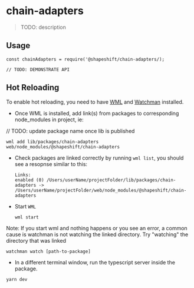 # chain-adapters

> TODO: description

## Usage

```text
const chainAdapters = require('@shapeshift/chain-adapters/);

// TODO: DEMONSTRATE API
```

## Hot Reloading

To enable hot reloading, you need to have [WML](https://github.com/wix/wml) and [Watchman](https://facebook.github.io/watchman/docs/install.html) installed.

- Once WML is installed, add link\(s\) from packages to corresponding node_modules in project, ie:

// TODO: update package name once lib is published

```text
wml add lib/packages/chain-adapters web/node_modules/@shapeshift/chain-adapters
```

- Check packages are linked correctly by running `wml list`, you should see a resopnse similar to this:

  ```text
  Links:
  enabled (0) /Users/userName/projectFolder/lib/packages/chain-adapters -> /Users/userName/projectFolder/web/node_modules/@shapeshift/chain-adapters
  ```

- Start `WML`

  ```text
  wml start
  ```

Note: If you start wml and nothing happens or you see an error, a common cause is watchman is not watching the linked directory. Try "watching" the directory that was linked

```text
watchman watch [path-to-package]
```

- In a different terminal window, run the typescript server inside the package.

```text
yarn dev
```
